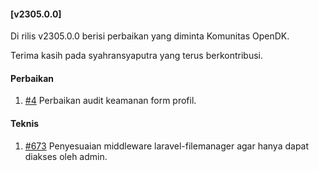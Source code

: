 #### [v2305.0.0]

Di rilis v2305.0.0 berisi perbaikan yang diminta Komunitas OpenDK.

Terima kasih pada syahransyaputra yang terus berkontribusi.

#### Perbaikan

1. [#4](https://github.com/OpenSID/wiki-keamanan/issues/4) Perbaikan audit keamanan form profil.

#### Teknis

1. [#673](https://github.com/OpenSID/OpenDK/issues/673) Penyesuaian middleware laravel-filemanager agar hanya dapat diakses oleh admin.
